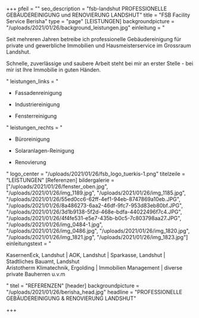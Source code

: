 +++
pfeil = ""
seo_description = "fsb-landshut PROFESSIONELLE GEBÄUDEREINIGUNG und RENOVIERUNG LANDSHUT"
title = "FSB Facility Service Berisha"
type = "page"
[LEISTUNGEN]
backgroundpicture = "/uploads/2021/01/26/background_leistungen.jpg"
einleitung = "<p>Seit mehreren Jahren betreibe ich professionelle Gebäudereinigung für private und gewerbliche Immobilien und Hausmeisterservice im Grossraum Landshut.</p><p>Schnelle, zuverlässige und saubere Arbeit steht bei mir an erster Stelle - bei mir ist Ihre Immobilie in guten Händen.</p>"
leistungen_links = "<ul><li><p>Fassadenreinigung</p></li><li><p>Industriereinigung</p></li><li><p>Fensterreinigung</p></li></ul>"
leistungen_rechts = "<ul><li><p>Büroreinigung</p></li><li><p>Solaranlagen-Reinigung</p></li><li><p>Renovierung</p></li></ul>"
logo_center = "/uploads/2021/01/26/fsb_logo_tuerkis-1.png"
titelzeile = "LEISTUNGEN"
[Referenzen]
bildergalerie = ["/uploads/2021/01/26/fenster_oben.jpg", "/uploads/2021/01/26/img_1189.jpg", "/uploads/2021/01/26/img_1185.jpg", "/uploads/2021/01/26/55ed0cc6-62ff-4ef1-94eb-8747869a10eb.JPG", "/uploads/2021/01/26/8a486273-6aa2-46df-9fc7-953d83eb80bf.JPG", "/uploads/2021/01/26/3d1b9138-5f2d-468e-bdfa-44022496f7c4.JPG", "/uploads/2021/01/26/4f4fe531-e5e7-435b-b0c5-7c803798aa27.JPG", "/uploads/2021/01/26/img_0484-1.jpg", "/uploads/2021/01/26/img_0486.jpg", "/uploads/2021/01/26/img_1820.jpg", "/uploads/2021/01/26/img_1821.jpg", "/uploads/2021/01/26/img_1823.jpg"]
einleitungstext = "<p>KasernenEck, Landshut | AOK, Landshut | Sparkasse, Landshut | Stadtliches Bauamt, Landshut<br>Aristotherm Klimatechnik, Ergolding | Immobilien Management | diverse private Bauherren u.v.m</p>"
titel = "REFERENZEN"
[header]
backgroundpicture = "/uploads/2021/01/26/berisha_head.jpg"
headline = "PROFESSIONELLE GEBÄUDEREINIGUNG & RENOVIERUNG LANDSHUT"

+++
